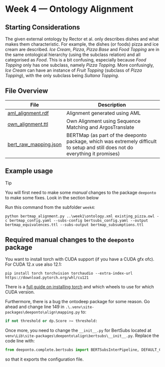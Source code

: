 # Week 4 — Ontology Alignment

## Starting Considerations

The given external ontology by Rector et al. only describes dishes and what makes them characteristic. For example, the
dishes (or foods) pizza and ice cream are described. _Ice Cream_, _Pizza_, _Pizza Base_ and _Food Topping_ are in the same
ontological hierarchy (using the subclass relation) and all categorised as _Food_. This is a bit confusing, especially 
because _Food Topping_ only has one subclass, namely _Pizza Topping_. More confusingly, _Ice Cream_ can have an instance 
of _Fruit Topping_ (subclass of _Pizza Topping_), with the only subclass being _Sultana Topping_.

## File Overview

| File                                                  | Description                                                                                                                    |
|-------------------------------------------------------|--------------------------------------------------------------------------------------------------------------------------------|
| [aml_alignment.rdf](/week4/aml_alignment.rdf)         | Alignment generated using AML                                                                                                  |
| [own_alignment.ttl](/week4/own_alignment.ttl)         | Own Alignment using Sequence Matching and ArgosTranslate                                                                       |
| [bert_raw_mapping.json](/week4/bert_raw_mapping.json) | BERTMap (as part of the deeponto package, which was extremely difficult to setup and still does not do everything it promises) |


## Example usage
> [!TIP]
> You will first need to make some _manual_ changes to the package `deeponto` to make some fixes.
> Look in the section below

Run this command from the subfolder `week4`:
```shell
python bertmap_alignment.py ..\week1\ontology.xml existing_pizza.owl -c bertmap_config.yaml --subs-config bertsubs_config.yaml --output bertmap_equivalences.ttl --subs-output bertmap_subsumptions.ttl
```

## Required manual changes to the `deeponto` package

You want to install torch with CUDA support (if you have a CUDA gfx ofc). For CUDA 12.x use also 12.1:

```shell
pip install torch torchvision torchaudio --extra-index-url https://download.pytorch.org/whl/cu121
```

There is a [full guide on installing torch](https://pytorch.org/get-started/locally/) and which wheels to use for which CUDA version.

Furthermore, there is a bug the ontodeep package for some reason. Go ahead and change line 149 in `.\.venv\site-packages\deeponto\align\mapping.py` to:
```py
if not threshold or dp.Score >= threshold:
```

Once more, you need to change the `__init__.py` for BertSubs located at `venv\Lib\site-packages\deeponto\align\bertsubs\__init__.py`. Replace the code line with:
```py
from deeponto.complete.bertsubs import BERTSubsInterPipeline, DEFAULT_CONFIG_FILE_INTER
```

so that it exports the configuration file.